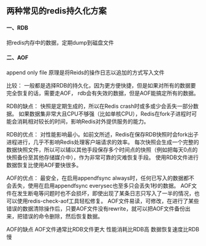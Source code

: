 ## 两种常见的redis持久化方案
#### 一、RDB
把redis内存中的数据，定期dump到磁盘文件


#### 二、AOF
append only file
原理是将Reids的操作日志以追加的方式写入文件


比较：
一般都是选择RDB的持久化，因为更方便快捷，但是如果对所有的数据要完全恢复的话，需要走AOF，
rdb会有失效的数据，但是AOF能搞定所有的数据。


RDB的缺点：
快照是定期生成的，所以在Redis crash时或多或少会丢失一部分数据。
如果数据集非常大且CPU不够强（比如单核CPU），Redis在fork子进程时可能会消耗相对较长的时间，影响Redis对外提供服务的能力。

RDB的优点：
对性能影响最小。如前文所述，Redis在保存RDB快照时会fork出子进程进行，几乎不影响Redis处理客户端请求的效率。
每次快照会生成一个完整的数据快照文件，所以可以辅以其他手段保存多个时间点的快照（例如把每天0点的快照备份至其他存储媒介中），作为非常可靠的灾难恢复手段。
使用RDB文件进行数据恢复比使用AOF要快很多。


AOF的优点：
最安全，在启用appendfsync always时，任何已写入的数据都不会丢失，使用在启用appendfsync everysec也至多只会丢失1秒的数据。
AOF文件在发生断电等问题时也不会损坏，即使出现了某条日志只写入了一半的情况，也可以使用redis-check-aof工具轻松修复。
AOF文件易读，可修改，在进行了某些错误的数据清除操作后，只要AOF文件没有rewrite，就可以把AOF文件备份出来，把错误的命令删除，然后恢复数据。

AOF的缺点
AOF文件通常比RDB文件更大
性能消耗比RDB高
数据恢复速度比RDB慢
